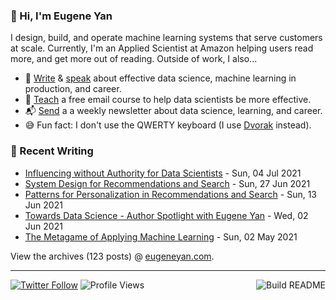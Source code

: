### 👋 Hi, I'm Eugene Yan

I design, build, and operate machine learning systems that serve customers at scale. Currently, I'm an Applied Scientist at Amazon helping users read more, and get more out of reading. Outside of work, I also...

- 📝 [Write](https://eugeneyan.com/writing/) & [speak](https://eugeneyan.com/speaking/) about effective data science, machine learning in production, and career.
- 🧠 [Teach](https://eugeneyan.com/resources/) a free email course to help data scientists be more effective.
- 📬 [Send](https://eugeneyan.com/subscribe/) a a weekly newsletter about data science, learning, and career.
- 😅 Fun fact: I don't use the QWERTY keyboard (I use [Dvorak](https://en.wikipedia.org/wiki/Dvorak_keyboard_layout) instead).

### 📝 Recent Writing

<!-- writing starts -->
* [Influencing without Authority for Data Scientists](https://eugeneyan.com//writing/influencing-without-authority/) - Sun, 04 Jul 2021
* [System Design for Recommendations and Search](https://eugeneyan.com//writing/system-design-for-discovery/) - Sun, 27 Jun 2021
* [Patterns for Personalization in Recommendations and Search](https://eugeneyan.com//writing/patterns-for-personalization/) - Sun, 13 Jun 2021
* [Towards Data Science - Author Spotlight with Eugene Yan](https://eugeneyan.com//speaking/tds-author-spotlight/) - Wed, 02 Jun 2021
* [The Metagame of Applying Machine Learning](https://eugeneyan.com//writing/machine-learning-metagame/) - Sun, 02 May 2021
<!-- writing ends -->

View the archives (<!-- writing_count starts -->123<!-- writing_count ends --> posts) @ [eugeneyan.com](https://eugeneyan.com).

---
[![Twitter Follow](https://img.shields.io/twitter/follow/eugeneyan?label=Follow&style=social)](https://twitter.com/eugeneyan) ![Profile Views](https://gpvc.arturio.dev/eugeneyan)<a href="https://github.com/eugeneyan/eugeneyan/actions"><img src="https://github.com/eugeneyan/eugeneyan/workflows/Build%20README/badge.svg?branch=master" align="right" alt="Build README"></a>
